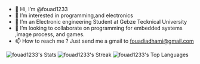 - 👋 Hi, I’m @fouad1233
- 👀 I’m interested in programming,and electronics
- 🌱 I’m an Electronic engineering Student at Gebze Tecknical University
- 💞️ I’m looking to collaborate on programming for  embedded systems ,image process, and games.
- 📫 How to reach me ? Just send me a gmail to fouadiadhami@gmail.com

![fouad1233's Stats](https://github-readme-stats.vercel.app/api?username=fouad1233&theme=vue-dark&show_icons=true&hide_border=false&count_private=true)
![fouad1233's Streak](https://github-readme-streak-stats.herokuapp.com/?user=fouad1233&theme=vue-dark&hide_border=false)
![fouad1233's Top Languages](https://github-readme-stats.vercel.app/api/top-langs/?username=fouad1233&theme=vue-dark&show_icons=true&hide_border=false&layout=compact)
<!---
fouad1233/fouad1233 is a ✨ special ✨ repository because its `README.md` (this file) appears on your GitHub profile.
You can click the Preview link to take a look at your changes.
--->
